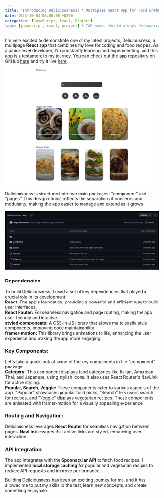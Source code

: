 ```yaml
---
title: "Introducing Deliciousness: A Multipage React App for Food Enthusiasts"
date: 2023-10-01 08:00:00 +0200
categories: [JavaScript, React, Project]
tags: [javascript, react, project] # TAG names should always be lowercase
---
```


I'm very excited to demonstrate one of my latest projects, Deliciousness, a multipage **React app** that combines my love for coding and food recipes. As a junior-level developer, I'm constantly learning and experimenting, and this app is a testament to my journey. You can check out the app repository on GitHub [here](https://github.com/negarbaharmand/deliciousness.git) and try it live [here](https://negarbaharmand.github.io/deliciousness/).
![App overview](/assets/images/deliciousness-page-overview.png)

Deliciousness is structured into two main packages: "component" and "pages." This design choice reflects the separation of concerns and modularity, making the app easier to manage and extend as it grows.

![Github overview](/assets/images/deliciousness-github.png)

### Dependencies:

To build Deliciousness, I used a set of key dependencies that played a crucial role in its development:<br>
**React:** The app's foundation, providing a powerful and efficient way to build user interfaces.<br>
**React Router:** For seamless navigation and page routing, making the app user-friendly and intuitive.<br>
**styled-components:** A CSS-in-JS library that allows me to easily style components, improving code maintainability.<br>
**framer-motion:** This library brings animations to life, enhancing the user experience and making the app more engaging.

### Key Components:

Let's take a quick look at some of the key components in the "component" package:<br>
**Category:** This component displays food categories like Italian, American, Thai, and Japanese, using stylish icons. It also uses React Router's NavLink for active styling.<br>
**Popular, Search, Veggie:** These components cater to various aspects of the app. "Popular" showcases popular food picks, "Search" lets users search for recipes, and "Veggie" displays vegetarian recipes. These components are animated with framer-motion for a visually appealing experience.

### Routing and Navigation:

Deliciousness leverages **React Router** for seamless navigation between pages. **NavLink** ensures that active links are styled, enhancing user interaction.

### API Integration:

The app integrates with the **Spoonacular API** to fetch food recipes. I implemented **local storage caching** for popular and vegetarian recipes to reduce API requests and improve performance.<br>

Building Deliciousness has been an exciting journey for me, and it has allowed me to put my skills to the test, learn new concepts, and create something enjoyable.
